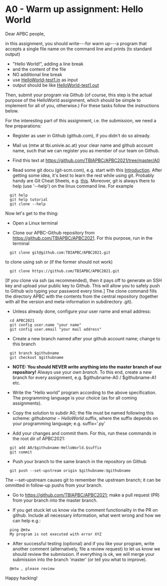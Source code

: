 # A0 - Warm up assignment: Hello World

Dear APBC people,

in this assignment, you should write---for warm up---a program that
accepts a single file name on the command line and prints (to standard
output)

  * "Hello World!", adding a line break
  * and the content of the file
  * NO additional line break
  * use [HelloWorld-test1.in](https://github.com/TBIAPBC/APBC2021/blob/master/A0/HelloWorld-test1.in) as input
  * output should be like [HelloWorld-test1.out](https://github.com/TBIAPBC/APBC2021/blob/master/A0/HelloWorld-test1.out)

Then, submit your program via Github (of course, this step is the
actual purpose of the HelloWorld assignment, which should be simple to
implement for all of you, otherwise.) For these tasks follow the
instructions below.

For the interesting part of this assignment, i.e. the submission, we
need a few preparations:

* Register as user in Github (github.com), if you didn't do so already.

* Mail us (mtw at tbi.univie.ac.at) your clear name and github
  account name, such that we can register you as member of our team on
  Github.

* Find this text at https://github.com/TBIAPBC/APBC2021/tree/master/A0

* Read some git docu (git-scm.com), e.g. start with this [Introduction](https://www.tbi.univie.ac.at/~jlandersen/_static/git.pdf).
  After getting some idea, it's best to learn the rest while using git. Probably handy are Git Cheat Sheets,
  e.g. [this](https://education.github.com/git-cheat-sheet-education.pdf).
  Moreover, git is always there to help (use '--help') on the linux command line. For example
```
  git help
  git help tutorial
  git clone --help
```

Now let's get to the thing:

* Open a Linux terminal

* Clone our APBC-Github repository from https://github.com/TBIAPBC/APBC2021. For this purpose, run in the terminal
```
  git clone git@github.com:TBIAPBC/APBC2021.git
```
to clone using ssh or (if the former should not work)
```
  git clone https://github.com/TBIAPBC/APBC2021.git
```
[If you clone via ssh (as recommended), then it pays off to generate an SSH key and upload your public key to Github. This will allow you to safely push to Github w/o typing your password every time.]
  The clone command fills the directory APBC with the contents from the central repository (together with all the version and meta-information in subdirectory .git).
* Unless already done, configure your user name and email address:
```
  cd APBC2021
  git config user.name "your name"
  git config user.email "your mail address"
```

* Create a new branch named after your github account name; change to this branch
```
  git branch $githubname
  git checkout $githubname
```

* __NOTE: You should NEVER write anything into the master branch of our repository!__ Always use your *own branch*. To this end, create a new branch for every assignment, e.g. $githubname-A0 / $githubname-A1 etc.

* Write the "Hello world" program according to the above specification. The programming language is your choice (as for all coming assignments).

* Copy the solution to subdir A0; the file must be named following this scheme: $githubname-HelloWorld.$suffix,
  where the suffix depends on your programming language; e.g. suffix='.py'

* Add your changes and commit them. For this, run these commands in the root dir of APBC2021:
```
  git add A0/$githubname-HelloWorld.$suffix
  git commit
```

* Push your branch to the same branch in the repository on Github
```
  git push --set-upstream origin $githubname:$githubname
```
  The --set-upstream causes git to remember the upstream branch; it can be ommitted in follow-up pushs from your branch.

* Go to https://github.com/TBIAPBC/APBC2021; make a pull request (PR) from your branch into the master branch. 

* If you get stuck let us know via the comment functionality in the PR on github. Include all necessary information, what went wrong and
  how we can help e.g.:

```
  ping @mtw
  My program is not executed with error XYZ
```

* After successful testing (optional) and if you like your program, write another comment (alternatively, file a review request) to let us know we
  should review the submission. If everything is ok, we will merge your submission into the branch 'master' (or tell you what to
  improve).

```
  @mtw , please review
```

Happy hacking!
